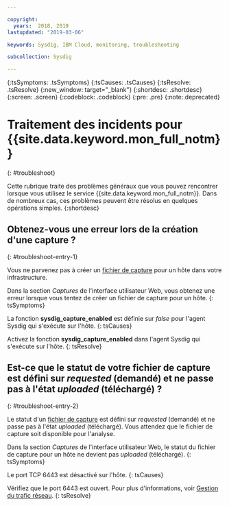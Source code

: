 ```yaml
---

copyright:
  years:  2018, 2019
lastupdated: "2019-03-06"

keywords: Sysdig, IBM Cloud, monitoring, troubleshooting

subcollection: Sysdig

---
```


{:tsSymptoms: .tsSymptoms}
{:tsCauses: .tsCauses}
{:tsResolve: .tsResolve}
{:new_window: target="_blank"}
{:shortdesc: .shortdesc}
{:screen: .screen}
{:codeblock: .codeblock}
{:pre: .pre}
{:note:.deprecated}

# Traitement des incidents pour {{site.data.keyword.mon_full_notm}}
{: #troubleshoot}

Cette rubrique traite des problèmes généraux que vous pouvez rencontrer lorsque vous utilisez le service {{site.data.keyword.mon_full_notm}}. Dans de nombreux cas, ces problèmes peuvent être résolus en quelques opérations simples.
{:shortdesc}

## Obtenez-vous une erreur lors de la création d'une capture ?
{: #troubleshoot-entry-1}

Vous ne parvenez pas à créer un [fichier de capture](/docs/services/Monitoring-with-Sysdig/captures.html#captures) pour un hôte dans votre infrastructure. 

Dans la section *Captures* de l'interface utilisateur Web, vous obtenez une erreur lorsque vous tentez de créer un fichier de capture pour un hôte.
{: tsSymptoms}

La fonction **sysdig_capture_enabled** est définie sur *false* pour l'agent Sysdig qui s'exécute sur l'hôte.
{: tsCauses}

Activez la fonction **sysdig_capture_enabled** dans l'agent Sysdig qui s'exécute sur l'hôte.
{: tsResolve}


## Est-ce que le statut de votre fichier de capture est défini sur *requested* (demandé) et ne passe pas à l'état *uploaded* (téléchargé) ?
{: #troubleshoot-entry-2}

Le statut d'un [fichier de capture](/docs/services/Monitoring-with-Sysdig?topic=Sysdig-captures#captures) est défini sur *requested* (demandé) et ne passe pas à l'état *uploaded* (téléchargé). Vous attendez que le fichier de capture soit disponible pour l'analyse.

Dans la section *Captures* de l'interface utilisateur Web, le statut du fichier de capture pour un hôte ne devient pas *uploaded* (téléchargé).
{: tsSymptoms}

Le port TCP 6443 est désactivé sur l'hôte.
{: tsCauses}


Vérifiez que le port 6443 est ouvert. Pour plus d'informations, voir [Gestion du trafic réseau](/docs/services/Monitoring-with-Sysdig?topic=Sysdig-network#network_send).
{: tsResolve}


